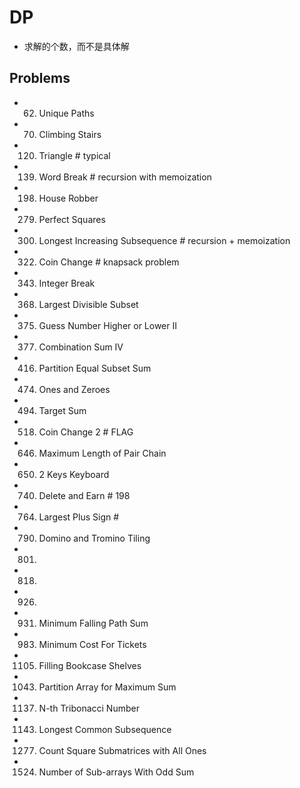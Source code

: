 # DP
- 求解的个数，而不是具体解


## Problems
- 62. Unique Paths

- 70. Climbing Stairs
- 120. Triangle                          # typical
- 139. Word Break                        # recursion with memoization
- 198. House Robber
- 279. Perfect Squares
- 300. Longest Increasing Subsequence    # recursion + memoization
- 322. Coin Change                       # knapsack problem
- 343. Integer Break
- 368. Largest Divisible Subset
- 375. Guess Number Higher or Lower II
- 377. Combination Sum IV
- 416. Partition Equal Subset Sum
- 474. Ones and Zeroes
- 494. Target Sum
- 518. Coin Change 2                              # FLAG
- 646. Maximum Length of Pair Chain
- 650. 2 Keys Keyboard
- 740. Delete and Earn                            # 198
- 764. Largest Plus Sign                          # 
- 790. Domino and Tromino Tiling
- 801.
- 818.
- 926.
- 931. Minimum Falling Path Sum
- 983. Minimum Cost For Tickets
- 1105. Filling Bookcase Shelves
- 1043. Partition Array for Maximum Sum
- 1137. N-th Tribonacci Number
- 1143. Longest Common Subsequence
- 1277. Count Square Submatrices with All Ones
- 1524. Number of Sub-arrays With Odd Sum

